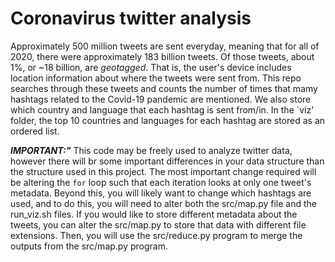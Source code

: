 # Coronavirus twitter analysis

Approximately 500 million tweets are sent everyday, meaning that for all of 2020, there were approximately 183 billion tweets. Of those tweets, about 1%, or ~18 billion, are *geotagged*. That is, the user's device includes location information about where the tweets were sent from. This repo searches through these tweets and counts the number of times that mamy hashtags related to the Covid-19 pandemic are mentioned. We also store which country and language that each hashtag is sent from/in. In the `viz' folder, the top 10 countries and languages for each hashtag are stored as an ordered list. 

***IMPORTANT:"***
This code may be freely used to analyze twitter data, however there will br some important differences in your data structure than the structure used in this project. The most important change required will be altering the `for` loop such that each iteration looks at only one tweet's metadata. Beyond this, you will likely want to change which hashtags are used, and to do this, you will need to alter both the src/map.py file and the run_viz.sh files. If you would like to store different metadata about the tweets, you can alter the src/map.py to store that data with different file extensions. Then, you will use the src/reduce.py program to merge the outputs from the src/map.py program.

